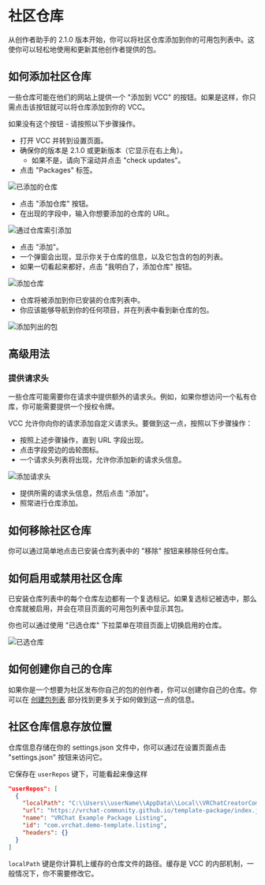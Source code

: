# 社区仓库

从创作者助手的 2.1.0 版本开始，你可以将社区仓库添加到你的可用包列表中。这使你可以轻松地使用和更新其他创作者提供的包。

## 如何添加社区仓库

一些仓库可能在他们的网站上提供一个 "添加到 VCC" 的按钮。如果是这样，你只需点击该按钮就可以将仓库添加到你的 VCC。

如果没有这个按钮 - 请按照以下步骤操作。

- 打开 VCC 并转到设置页面。
- 确保你的版本是 2.1.0 或更新版本（它显示在右上角）。
  - 如果不是，请向下滚动并点击 "check updates"。
- 点击 "Packages" 标签。

![已添加的仓库](/vcc.docs.vrchat.com/images/installed-repositories.png)

- 点击 "添加仓库" 按钮。
- 在出现的字段中，输入你想要添加的仓库的 URL。

![通过仓库索引添加](/vcc.docs.vrchat.com/images/add-listing-field.png)

- 点击 "添加"。
- 一个弹窗会出现，显示你关于仓库的信息，以及它包含的包的列表。
- 如果一切看起来都好，点击 "我明白了，添加仓库" 按钮。

![添加仓库](/vcc.docs.vrchat.com/images/add-listing-modal.png)

- 仓库将被添加到你已安装的仓库列表中。
- 你应该能够导航到你的任何项目，并在列表中看到新仓库的包。

![添加列出的包](/vcc.docs.vrchat.com/images/add-listing-new-package.png)

## 高级用法

### 提供请求头

一些仓库可能需要你在请求中提供额外的请求头。例如，如果你想访问一个私有仓库，你可能需要提供一个授权令牌。

VCC 允许你向你的请求添加自定义请求头。要做到这一点，按照以下步骤操作：

- 按照上述步骤操作，直到 URL 字段出现。
- 点击字段旁边的齿轮图标。
- 一个请求头列表将出现，允许你添加新的请求头信息。

![添加请求头](/vcc.docs.vrchat.com/images/add-listing-field-headers.png)

- 提供所需的请求头信息，然后点击 "添加"。
- 照常进行仓库添加。

## 如何移除社区仓库

你可以通过简单地点击已安装仓库列表中的 "移除" 按钮来移除任何仓库。

## 如何启用或禁用社区仓库

已安装仓库列表中的每个仓库左边都有一个复选标记。如果复选标记被选中，那么仓库就被启用，并会在项目页面的可用包列表中显示其包。

你也可以通过使用 "已选仓库" 下拉菜单在项目页面上切换启用的仓库。

![已选仓库](/vcc.docs.vrchat.com/images/selected-repos.png)

## 如何创建你自己的仓库

如果你是一个想要为社区发布你自己的包的创作者，你可以创建你自己的仓库。你可以在 [创建包列表](/vcc.docs.vrchat.com/guides/create-listing) 部分找到更多关于如何做到这一点的信息。

## 社区仓库信息存放位置

仓库信息存储在你的 settings.json 文件中，你可以通过在设置页面点击 "settings.json" 按钮来访问它。

它保存在 `userRepos` 键下，可能看起来像这样

```json
"userRepos": [
  {
    "localPath": "C:\\Users\\userName\\AppData\\Local\\VRChatCreatorCompanion\\Repos\\5036b8ee-5853-49e6-82bb-a626a0da0080.json",
    "url": "https://vrchat-community.github.io/template-package/index.json",
    "name": "VRChat Example Package Listing",
    "id": "com.vrchat.demo-template.listing",
    "headers": {}
  }
]
```

`localPath` 键是你计算机上缓存的仓库文件的路径。缓存是 VCC 的内部机制，一般情况下，你不需要修改它。